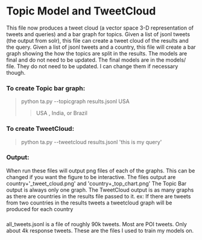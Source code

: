 # Topic Model and TweetCloud

This file now produces a tweet cloud (a vector space 3-D representation of tweets and queries) and a bar graph for topics. Given a list of jsonl tweets (the output from solr), this file can create a tweet cloud of the results and the query. Given a list of jsonl tweets and a country, this file will create a bar graph showing the how the topics are split in the results. The models are final and do not need to be updated. The final models are in the models/ file. They do not need to be updated. I can change them if necessary though. 

### To create Topic bar graph:
> python ta.py --topicgraph results.jsonl USA 
>> USA , India, or Brazil 
### To create TweetCloud:
> python ta.py --tweetcloud results.jsonl 'this is my query' 

### Output:
When run these files will output png files of each of the graphs. 
This can be changed if you want the figure to be interactive.
The files output are country+'\_tweet_cloud.png' and 'country+\_top\_chart.png'
The Topic Bar output is always only one graph.
The TweetCloud output is as many graphs as there are countries in the results file passed to it.
ex: If there are tweets from two countries in the results tweets a tweetcloud graph will be produced
for each country

###
all_tweets.jsonl is a file of roughly 90k tweets. Most are POI tweets. Only about 4k response tweets. These are the files I used to train my models on.
